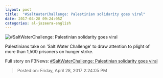 ```yaml
---
layout: post
title:  "#SaltWaterChallenge: Palestinian solidarity goes viral"
date: 2017-04-28 09:24:05Z
categories: al-jazeera-english
---
```


![#SaltWaterChallenge: Palestinian solidarity goes viral](http://www.aljazeera.com/mritems/Images/2017/4/28/bccf019ed6bb4becb990a800f650d560_18.jpg)

Palestinians take on 'Salt Water Challenge' to draw attention to plight of more than 1,500 prisoners on hunger strike.


Full story on F3News: [#SaltWaterChallenge: Palestinian solidarity goes viral](http://www.f3nws.com/n/HZPhZF)

> Posted on: Friday, April 28, 2017 2:24:05 PM
